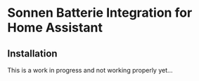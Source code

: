 # Sonnen Batterie Integration for Home Assistant

## Installation

This is a work in progress and not working properly yet...
